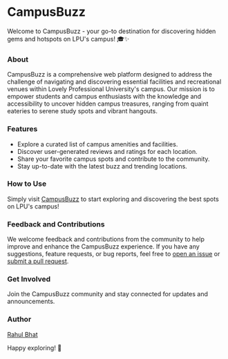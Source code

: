 # CampusBuzz

Welcome to CampusBuzz - your go-to destination for discovering hidden gems and hotspots on LPU's campus! 🎓✨

### About
CampusBuzz is a comprehensive web platform designed to address the challenge of navigating and discovering essential facilities and recreational venues within Lovely Professional University's campus. Our mission is to empower students and campus enthusiasts with the knowledge and accessibility to uncover hidden campus treasures, ranging from quaint eateries to serene study spots and vibrant hangouts.

### Features
- Explore a curated list of campus amenities and facilities.
- Discover user-generated reviews and ratings for each location.
- Share your favorite campus spots and contribute to the community.
- Stay up-to-date with the latest buzz and trending locations.

### How to Use
Simply visit [CampusBuzz](https://campusbuzz.onrender.com) to start exploring and discovering the best spots on LPU's campus!

### Feedback and Contributions
We welcome feedback and contributions from the community to help improve and enhance the CampusBuzz experience. If you have any suggestions, feature requests, or bug reports, feel free to [open an issue](https://github.com/Rahul15102004/CampusBuzz/issues) or [submit a pull request](https://github.com/Rahul15102004/CampusBuzz/pulls).

### Get Involved
Join the CampusBuzz community and stay connected for updates and announcements.

### Author
[Rahul Bhat](https://github.com/Rahul151004)

Happy exploring! 🚀
